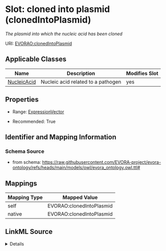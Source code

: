 

# Slot: cloned into plasmid (clonedIntoPlasmid)


_The plasmid into which the nucleic acid has been cloned_





URI: [EVORAO:clonedIntoPlasmid](https://raw.githubusercontent.com/EVORA-project/evora-ontology/refs/heads/main/models/owl/evora_ontology.owl.ttl#clonedIntoPlasmid)



<!-- no inheritance hierarchy -->





## Applicable Classes

| Name | Description | Modifies Slot |
| --- | --- | --- |
| [NucleicAcid](NucleicAcid.md) | Nucleic acid related to a pathogen |  yes  |







## Properties

* Range: [ExpressionVector](ExpressionVector.md)

* Recommended: True





## Identifier and Mapping Information







### Schema Source


* from schema: https://raw.githubusercontent.com/EVORA-project/evora-ontology/refs/heads/main/models/owl/evora_ontology.owl.ttl#




## Mappings

| Mapping Type | Mapped Value |
| ---  | ---  |
| self | EVORAO:clonedIntoPlasmid |
| native | EVORAO:clonedIntoPlasmid |




## LinkML Source

<details>
```yaml
name: clonedIntoPlasmid
description: The plasmid into which the nucleic acid has been cloned
title: cloned into plasmid
from_schema: https://raw.githubusercontent.com/EVORA-project/evora-ontology/refs/heads/main/models/owl/evora_ontology.owl.ttl#
rank: 1000
alias: clonedIntoPlasmid
domain_of:
- Nucleic Acid
range: ExpressionVector
required: false
recommended: true
multivalued: false

```
</details>